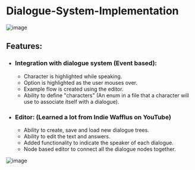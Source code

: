 # Dialogue-System-Implementation

![image](https://user-images.githubusercontent.com/33844493/219976760-19ddd4aa-e39b-44d5-a122-c51105002628.png)


## Features:
- ### Integration with dialogue system (Event based):
  - Character is highlighted while speaking.
  - Option is highlighted as the user mouses over.
  - Example flow is created using the editor.
  - Ability to define "characters" (An enum in a file that a character will use to associate itself with a dialogue).
- ### Editor: (Learned a lot from Indie Wafflus on YouTube)
  - Ability to create, save and load new dialogue trees.
  - Ability to edit the text and answers.
  - Added functionality to indicate the speaker of each dialogue.
  - Node based editor to connect all the dialogue nodes together.

![image](https://user-images.githubusercontent.com/33844493/219976792-fa57523d-7d0f-4cda-837f-f06900428a43.png)
